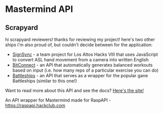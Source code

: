 # Mastermind API

## Scrapyard
hi scrapyard reviewers! thanks for reviewing my project! here's two other ships i'm also proud of, but couldn't decide between for the application:
- [SignSync](https://github.com/fyrebolt/lahacks) - a team project for Los Altos Hacks VIII that uses JavaScript to convert ASL hand movement from a camera into written English
-  [BitConnect](https://github.com/pbhak/phv-bitconnect) - an API that automatically generates balanced workouts based on input (i.e. how many reps of a particular exercise you can do)
-  [Battleships](https://github.com/pbhak/battleships-api) - an API that serves as a wrapper for the popular gane Battleships (similar to this one!)

Want to read more about this API and see the docs? [Here's the site!](https://mastermind.apidocumentation.com/)

An API wrapper for Mastermind made for RaspAPI - https://raspapi.hackclub.com
